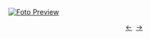 [![Foto Preview](preview/project-1200.avif)](https://20essentials.github.io/project-1200)

<div align="center" style="display: flex; justify-content: center;">
  <a  href="https://github.com/20essentials/project-1199" target="_blank">&#8592;</a>
  &nbsp;&nbsp;
  <a  href="https://github.com/20essentials/project-1201" target="_blank">&#8594;</a>
</div>
